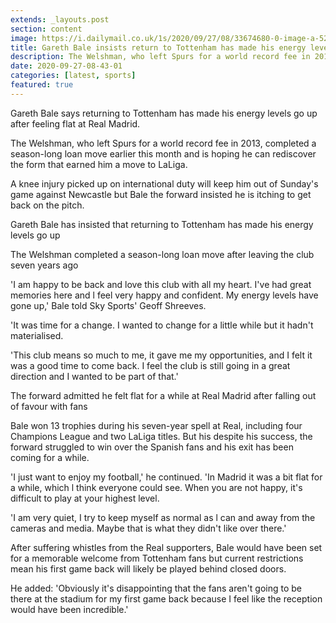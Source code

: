 ```yaml
---
extends: _layouts.post
section: content
image: https://i.dailymail.co.uk/1s/2020/09/27/08/33674680-0-image-a-52_1601192425263.jpg 
title: Gareth Bale insists return to Tottenham has made his energy levels go up 
description: The Welshman, who left Spurs for a world record fee in 2013, completed a season-long loan move earlier this month and is hoping he can rediscover the form that earned him a move to LaLiga. 
date: 2020-09-27-08-43-01 
categories: [latest, sports] 
featured: true 
--- 
```

Gareth Bale says returning to Tottenham has made his energy levels go up after feeling flat at Real Madrid.

The Welshman, who left Spurs for a world record fee in 2013, completed a season-long loan move earlier this month and is hoping he can rediscover the form that earned him a move to LaLiga.   

A knee injury picked up on international duty will keep him out of Sunday's game against Newcastle but Bale the forward insisted he is itching to get back on the pitch.

Gareth Bale has insisted that returning to Tottenham has made his energy levels go up

The Welshman completed a season-long loan move after leaving the club seven years ago

'I am happy to be back and love this club with all my heart. I've had great memories here and l feel very happy and confident. My energy levels have gone up,' Bale told Sky Sports' Geoff Shreeves.  

'It was time for a change. I wanted to change for a little while but it hadn't materialised. 

'This club means so much to me, it gave me my opportunities, and I felt it was a good time to come back. I feel the club is still going in a great direction and I wanted to be part of that.'

The forward admitted he felt flat for a while at Real Madrid after falling out of favour with fans

Bale won 13 trophies during his seven-year spell at Real, including four Champions League and two LaLiga titles. But his despite his success, the forward struggled to win over the Spanish fans and his exit has been coming for a while. 

 'I just want to enjoy my football,' he continued. 'In Madrid it was a bit flat for a while, which l think everyone could see. When you are not happy, it's difficult to play at your highest level.

'I am very quiet, I try to keep myself as normal as l can and away from the cameras and media. Maybe that is what they didn't like over there.'

After suffering whistles from the Real supporters, Bale would have been set for a memorable welcome from Tottenham fans but current restrictions mean his first game back will likely be played behind closed doors.

He added: 'Obviously it's disappointing that the fans aren't going to be there at the stadium for my first game back because I feel like the reception would have been incredible.' 


